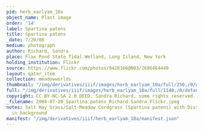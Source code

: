 ```yaml
---
pid: herb_earlyam_10a
object_name: Plant image
order: '14'
label: Spartina patens
title: Spartina patens
_date: 7/20/08
medium: photograph
author: Richard, Sandra
place: Flax Pond State Tidal Wetland, Long Island, New York
holding_institution: Flickr
source: https://www.flickr.com/photos/9428166@N03/2686464449
layout: qatar_item
collection: meadowworlds
thumbnail: "/img/derivatives/iiif/images/herb_earlyam_10a/full/250,/0/default.jpg"
full: "/img/derivatives/iiif/images/herb_earlyam_10a/full/1140,/0/default.jpg"
copyright: CC BY-NC-SA 2.0 DEED, Sandra Richard, some rights reserved.
_filename: 2008-07-20_Spartina patens_Richard-Sandra_Flickr.jpeg
notes: Salt Hay Grass/Salt-Meadow Cordgrass (Spartina patens) with Distichlis spicata
  in background
manifest: "/img/derivatives/iiif/herb_earlyam_10a/manifest.json"
---
```

